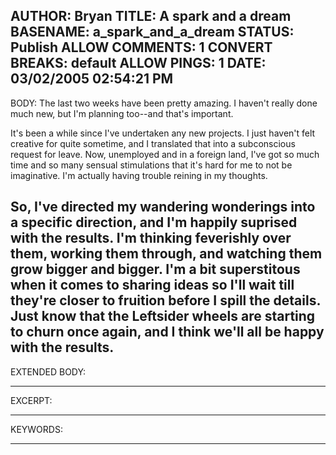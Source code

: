 AUTHOR: Bryan
TITLE: A spark and a dream
BASENAME: a_spark_and_a_dream
STATUS: Publish
ALLOW COMMENTS: 1
CONVERT BREAKS: __default__
ALLOW PINGS: 1
DATE: 03/02/2005 02:54:21 PM
-----
BODY:
The last two weeks have been pretty amazing. I haven't really done much new, but I'm planning too--and that's important. 

It's been a while since I've undertaken any new projects. I just haven't felt creative for quite sometime, and I translated that into a subconscious request for leave. Now, unemployed and in a foreign land, I've got so much time and so many sensual stimulations that it's hard for me to not be imaginative. I'm actually having trouble reining in my thoughts.

So, I've directed my wandering wonderings into a specific direction, and I'm happily suprised with the results. I'm thinking feverishly over them, working them through, and watching them grow bigger and bigger. I'm a bit superstitous when it comes to sharing ideas so I'll wait till they're closer to fruition before I spill the details. Just know that the Leftsider wheels are starting to churn once again, and I think we'll all be happy with the results.
-----
EXTENDED BODY:

-----
EXCERPT:

-----
KEYWORDS:

-----



